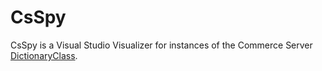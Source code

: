 # CsSpy

CsSpy is a Visual Studio Visualizer for instances of the Commerce Server [DictionaryClass](http://msdn.microsoft.com/en-us/library/bb509189).

